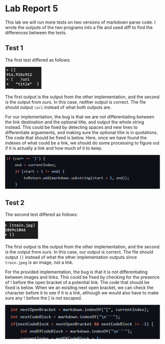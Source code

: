 # Lab Report 5

This lab we will run more tests on two versions of markdown parse code. I wrote the outputs of the two programs into a file and used diff to find the differences between the tests. 

## Test 1

The first test differed as follows:

![test1](images/lab5test1.png)

The first output is the output from the other implementation, and the second is the output from ours. In this case, neither output is correct. The file should output `\uri` instead of what both outputs are.

For our implementation, the bug is that we are not differentiating between the link destination and the optional title, and output the whole string instead. This could be fixed by detecting spaces and new lines to differentiate arguements, and making sure the optional title is in quotations. The code that should be fixed is below. Here, once we have found the indexes of what could be a link, we should do some processing to figure out if it is actually a link and how much of it to keep.

![fix1](images/lab5t1codefix.png)

## Test 2

The second test differed as follows:

![test1](images/lab5test2.png)

The first output is the output from the other implementation, and the second is the output from ours. In this case, our output is correct. The file should output `[]` instead of what the other implementation outputs since `train.jpeg` is an image, not a link.

For the provided implementation, the bug is that it is not differentiating between images and links. This could be fixed by checking for the presence of ! before the open bracket of a potential link. The code that should be fixed is below. When we an exisitng next open bracket, we can check the character before it to see if it is a link, although we would also have to make sure any ! before the [ is not escaped.

![fix2](images/lab5cf2.png)